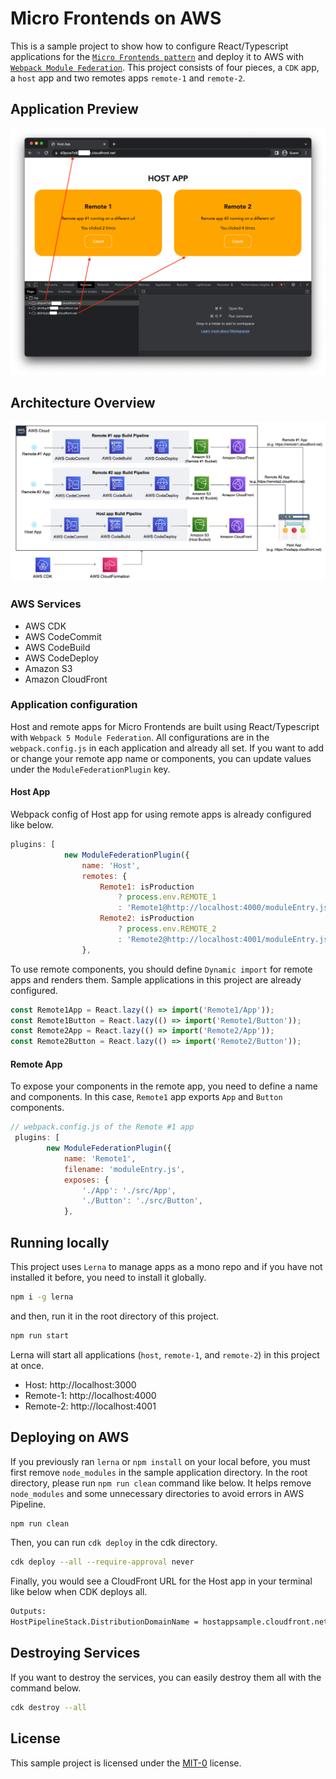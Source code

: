 # Micro Frontends on AWS

This is a sample project to show how to configure React/Typescript applications for the [`Micro Frontends pattern`](https://microfrontends.com/) and deploy it to AWS with [`Webpack Module Federation`](https://webpack.js.org/concepts/module-federation/).
This project consists of four pieces, a `CDK` app, a `host` app and two remotes apps `remote-1` and `remote-2`.

## Application Preview

![ScreenShot!](/preview.png 'ScreenShot')

## Architecture Overview

![Architecture!](/diagram.png 'Architecture')

### AWS Services

- AWS CDK
- AWS CodeCommit
- AWS CodeBuild
- AWS CodeDeploy
- Amazon S3
- Amazon CloudFront

### Application configuration

Host and remote apps for Micro Frontends are built using React/Typescript with `Webpack 5 Module Federation`.
All configurations are in the `webpack.config.js` in each application and already all set.
If you want to add or change your remote app name or components, you can update values under the `ModuleFederationPlugin` key.

#### Host App

Webpack config of Host app for using remote apps is already configured like below.

```js
plugins: [
            new ModuleFederationPlugin({
                name: 'Host',
                remotes: {
                    Remote1: isProduction
                        ? process.env.REMOTE_1
                        : 'Remote1@http://localhost:4000/moduleEntry.js',
                    Remote2: isProduction
                        ? process.env.REMOTE_2
                        : 'Remote2@http://localhost:4001/moduleEntry.js',
                },
```

To use remote components, you should define `Dynamic import` for remote apps and renders them.
Sample applications in this project are already configured.

```typescript
const Remote1App = React.lazy(() => import('Remote1/App'));
const Remote1Button = React.lazy(() => import('Remote1/Button'));
const Remote2App = React.lazy(() => import('Remote2/App'));
const Remote2Button = React.lazy(() => import('Remote2/Button'));
```

#### Remote App

To expose your components in the remote app, you need to define a name and components.
In this case, `Remote1` app exports `App` and `Button` components.

```js
// webpack.config.js of the Remote #1 app
 plugins: [
        new ModuleFederationPlugin({
            name: 'Remote1',
            filename: 'moduleEntry.js',
            exposes: {
                './App': './src/App',
                './Button': './src/Button',
            },
```

## Running locally

This project uses `Lerna` to manage apps as a mono repo and if you have not installed it before, you need to install it globally.

```bash
npm i -g lerna
```

and then, run it in the root directory of this project.

```bash
npm run start
```

Lerna will start all applications (`host`, `remote-1`, and `remote-2`) in this project at once.

- Host: http://localhost:3000
- Remote-1: http://localhost:4000
- Remote-2: http://localhost:4001

## Deploying on AWS

If you previously ran `lerna` or `npm install` on your local before, you must first remove `node_modules` in the sample application directory. In the root directory, please run `npm run clean` command like below. It helps remove `node_modules` and some unnecessary directories to avoid errors in AWS Pipeline.

```bash
npm run clean
```

Then, you can run `cdk deploy` in the cdk directory.

```bash
cdk deploy --all --require-approval never
```

Finally, you would see a CloudFront URL for the Host app in your terminal like below when CDK deploys all.

```bash
Outputs:
HostPipelineStack.DistributionDomainName = hostappsample.cloudfront.net
```

## Destroying Services

If you want to destroy the services, you can easily destroy them all with the command below.

```bash
cdk destroy --all
```

## License

This sample project is licensed under the [MIT-0](https://github.com/aws/mit-0) license.
